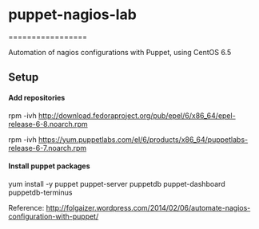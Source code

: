 # puppet-nagios-lab
=================

Automation of nagios configurations with Puppet, using CentOS 6.5

## Setup

#### Add repositories

rpm -ivh http://download.fedoraproject.org/pub/epel/6/x86_64/epel-release-6-8.noarch.rpm

rpm -ivh https://yum.puppetlabs.com/el/6/products/x86_64/puppetlabs-release-6-7.noarch.rpm

#### Install puppet packages

yum install -y puppet puppet-server puppetdb puppet-dashboard puppetdb-terminus

Reference: http://folgaizer.wordpress.com/2014/02/06/automate-nagios-configuration-with-puppet/
